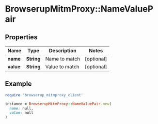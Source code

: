 # BrowserupMitmProxy::NameValuePair

## Properties

| Name | Type | Description | Notes |
| ---- | ---- | ----------- | ----- |
| **name** | **String** | Name to match | [optional] |
| **value** | **String** | Value to match | [optional] |

## Example

```ruby
require 'browserup_mitmproxy_client'

instance = BrowserupMitmProxy::NameValuePair.new(
  name: null,
  value: null
)
```

